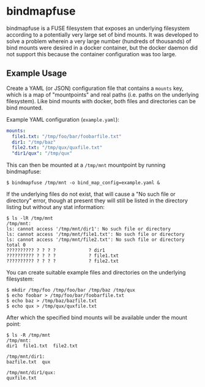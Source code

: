 bindmapfuse
===========

bindmapfuse is a FUSE filesystem that exposes an underlying filesystem according to a potentially very large set of bind mounts. It was developed to solve a problem wherein a very large number (hundreds of thousands) of bind mounts were desired in a docker container, but the docker daemon did not support this because the container configuration was too large.

Example Usage
-------------
Create a YAML (or JSON) configuration file that contains a `mounts` key, which is a map of "mountpoints" and real paths (i.e. paths on the underlying filesystem). Like bind mounts with docker, both files and directories can be bind mounted.

Example YAML configuration (`example.yaml`):
```yaml
mounts:
  file1.txt: "/tmp/foo/bar/foobarfile.txt"
  dir1: "/tmp/baz"
  file2.txt: "/tmp/qux/quxfile.txt"
  "dir1/qux": "/tmp/qux"
```

This can then be mounted at a `/tmp/mnt` mountpoint by running bindmapfuse:
```
$ bindmapfuse /tmp/mnt -o bind_map_config=example.yaml &
```

If the underlying files do not exist, that will cause a "No such file or directory"
error, though at present they will still be listed in the directory listing but
without any stat information:
```
$ ls -lR /tmp/mnt
/tmp/mnt:
ls: cannot access '/tmp/mnt/dir1': No such file or directory
ls: cannot access '/tmp/mnt/file1.txt': No such file or directory
ls: cannot access '/tmp/mnt/file2.txt': No such file or directory
total 0
?????????? ? ? ? ?            ? dir1
?????????? ? ? ? ?            ? file1.txt
?????????? ? ? ? ?            ? file2.txt
```

You can create suitable example files and directories on the underlying filesystem:
```
$ mkdir /tmp/foo /tmp/foo/bar /tmp/baz /tmp/qux
$ echo foobar > /tmp/foo/bar/foobarfile.txt
$ echo baz > /tmp/baz/bazfile.txt
$ echo qux > /tmp/qux/quxfile.txt
```

After which the specified bind mounts will be available under the mount point:
```
$ ls -R /tmp/mnt
/tmp/mnt:
dir1  file1.txt  file2.txt

/tmp/mnt/dir1:
bazfile.txt  qux

/tmp/mnt/dir1/qux:
quxfile.txt
```

